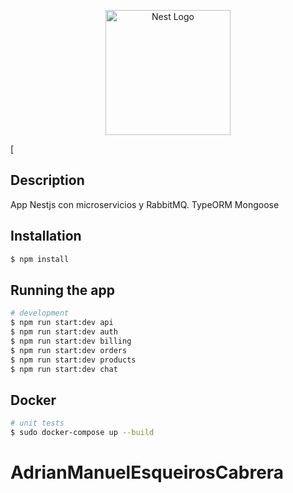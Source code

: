 <p align="center">
  <a href="http://nestjs.com/" target="blank"><img src="https://nestjs.com/img/logo-small.svg" width="200" alt="Nest Logo" /></a>
</p>[

[circleci-image]: https://img.shields.io/circleci/build/github/nestjs/nest/master?token=abc123def456
[circleci-url]: https://circleci.com/gh/nestjs/nest

  
## Description

App Nestjs con microservicios y RabbitMQ.
TypeORM
Mongoose

## Installation

```bash
$ npm install
```

## Running the app

```bash
# development
$ npm run start:dev api
$ npm run start:dev auth
$ npm run start:dev billing
$ npm run start:dev orders
$ npm run start:dev products
$ npm run start:dev chat
```

## Docker

```bash
# unit tests
$ sudo docker-compose up --build
```

# AdrianManuelEsqueirosCabrera
